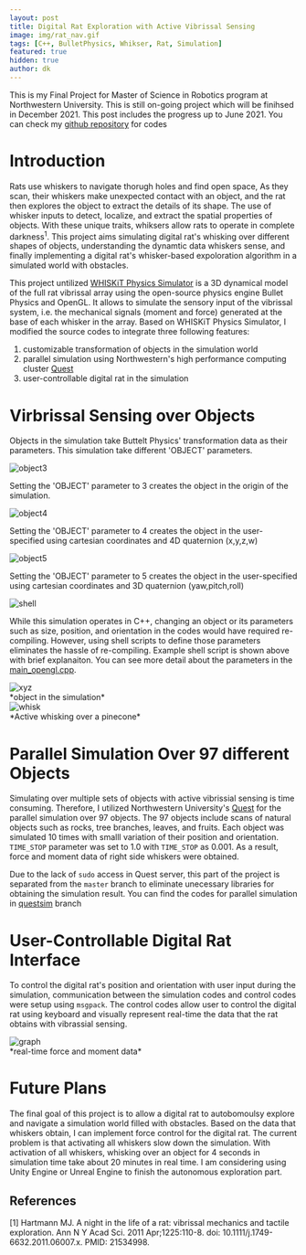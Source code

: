 ```yaml
---
layout: post
title: Digital Rat Exploration with Active Vibrissal Sensing
image: img/rat_nav.gif
tags: [C++, BulletPhysics, Whikser, Rat, Simulation]
featured: true
hidden: true
author: dk
---
```


This is my Final Project for Master of Science in Robotics program at Northwestern University.
This is still on-going project which will be finihsed in December 2021. This post includes the progress up to June 2021.
You can check my [github repository](https://github.com/rubberdk/whisker_project) for codes


# Introduction
Rats use whiskers to navigate thorugh holes and find open space, As they scan, their whiskers make unexpected contact with an object, and the rat then explores the object to extract the details of its shape. The use of whisker inputs to detect, localize, and extract the spatial properties of objects. With these unique traits, whiksers allow rats to operate in complete darkness<sup>1</sup>. This project aims simulating digital rat's whisking over different shapes of objects, understanding the dynamtic data whiskers sense, and finally implementing a digital rat's whisker-based expoloration algorithm in a simulated world with obstacles.

This project untilized [WHISKiT Physics Simulator](https://github.com/SeNSE-lab/whiskitphysics) is a 3D dynamical model of the full rat vibrissal array using the open-source physics engine Bullet Physics and OpenGL. It allows to simulate the sensory input of the vibrissal system, i.e. the mechanical signals (moment and force) generated at the base of each whisker in the array. Based on WHISKiT Physics Simulator, I modified the source codes to integrate three following features:

1) customizable transformation of objects in the simulation world
2) parallel simulation using Northwestern's high performance computing cluster [Quest](https://www.it.northwestern.edu/research/user-services/quest/)
3) user-controllable digital rat in the simulation

# Virbrissal Sensing over Objects
Objects in the simulation take Buttelt Physics' transformation data as their parameters. This simulation take different 'OBJECT' parameters.

<div class="post-flex-display">
    <img src="/img/rat/object3.png" alt="object3">
</div>

Setting the 'OBJECT' parameter to 3 creates the object in the origin of the simulation.

<div class="post-flex-display">
    <img src="/img/rat/object4.png" alt="object4">
</div>

Setting the 'OBJECT' parameter to 4 creates the object in the user-specified using cartesian coordinates and 4D quaternion (x,y,z,w)

<div class="post-flex-display">
    <img src="/img/rat/object5.png" alt="object5">
</div>

Setting the 'OBJECT' parameter to 5 creates the object in the user-specified using cartesian coordinates and 3D quaternion (yaw,pitch,roll)

<div class="post-flex-display">
    <img src="/img/rat/shell.png" alt="shell">
</div>

While this simulation operates in C++, changing an object or its parameters such as size, position, and orientation in the codes would have required re-compiling. However, using shell scripts to define those parameters eliminates the hassle of re-compiling. Example shell script is shown above with brief explanaiton. You can see more detail about the parameters in the [main_opengl.cpp](https://github.com/rubberdk/whisker_project/blob/master/code/src/main_opengl.cpp).

<div class="post-flex-display">
    <img src="/img/rat/xyz.png" alt="xyz">
</div>
*object in the simulation*

<div class="post-flex-display">
    <img src="/img/rat/whisk.gif" alt="whisk">
</div>
*Active whisking over a pinecone*


# Parallel Simulation Over 97 different Objects
Simulating over multiple sets of objects with active vibrissial sensing is time consuming. Therefore, I utilized Northwestern University's [Quest](https://www.it.northwestern.edu/research/user-services/quest/) for the parallel simulation over 97 objects. The 97 objects include scans of natural objects such as rocks, tree branches, leaves, and fruits. Each object was simulated 10 times with smalll variation of their position and orientation. `TIME_STOP` parameter was set to 1.0 with `TIME_STOP` as 0.001. As a result, force and moment data of right side whiskers were obtained.

Due to the lack of `sudo` access in Quest server, this part of the project is separated from the `master` branch to eliminate unecessary libraries for obtaining the simulation result. You can find the codes for parallel simulation in [questsim](https://github.com/rubberdk/whisker_project/tree/questsim) branch

# User-Controllable Digital Rat Interface
To control the digital rat's position and orientation with user input during the simulation, communication between the simulation codes and control codes were setup using `msgpack`. The control codes allow user to control the digital rat using keyboard and visually represent real-time the data that the rat obtains with vibrassial sensing.

<div class="post-flex-display">
    <img src="/img/rat/graph.png" alt="graph">
</div>
*real-time force and moment data*


# Future Plans
The final goal of this project is to allow a digital rat to autobomoulsy explore and navigate a simulation world filled with obstacles. Based on the data that whiskers obtain, I can implement force control for the digital rat. The current problem is that activating all whiskers slow down the simulation. With activation of all whiskers, whisking over an object for 4 seconds in simulation time take about 20 minutes in real time. I am considering using Unity Engine or Unreal Engine to finish the autonomous exploration part.



## References
[1] Hartmann MJ. A night in the life of a rat: vibrissal mechanics and tactile exploration. Ann N Y Acad Sci. 2011 Apr;1225:110-8. doi: 10.1111/j.1749-6632.2011.06007.x. PMID: 21534998.